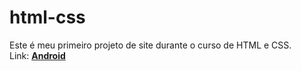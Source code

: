 # html-css

Este é meu primeiro projeto de site durante o curso de HTML e CSS.<br>
Link: <a href="https://davi0a.github.io/html-css/desafios/d010/"><strong>Android<strong><a>
